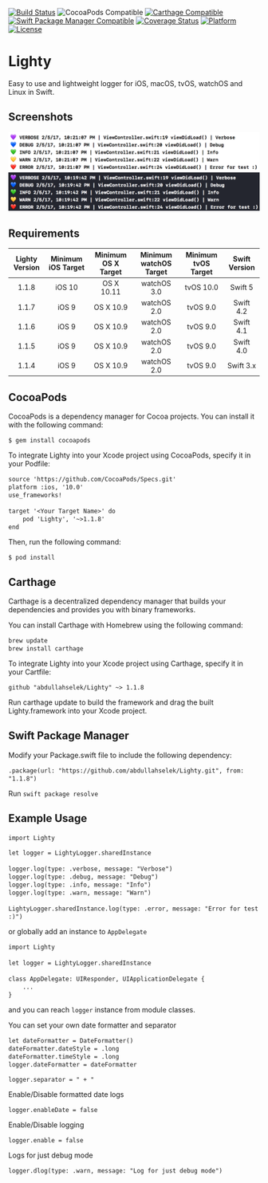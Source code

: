 [![Build Status](https://travis-ci.org/abdullahselek/Lighty.svg?branch=master)](https://travis-ci.org/abdullahselek/Lighty)
![CocoaPods Compatible](https://img.shields.io/cocoapods/v/Lighty.svg)
[![Carthage Compatible](https://img.shields.io/badge/Carthage-compatible-4BC51D.svg?style=flat)](https://github.com/Carthage/Carthage)
[![Swift Package Manager Compatible](https://img.shields.io/badge/Swift%20Package%20Manager-compatible-brightgreen.svg)](https://github.com/apple/swift-package-manager)
[![Coverage Status](https://coveralls.io/repos/github/abdullahselek/Lighty/badge.svg?branch=master)](https://coveralls.io/github/abdullahselek/Lighty?branch=master)
[![Platform](https://img.shields.io/cocoapods/p/Lighty.svg?style=flat)](https://cocoapods.org/pods/Lighty)
[![License](https://img.shields.io/badge/License-MIT-blue.svg)](https://github.com/abdullahselek/Lighty/blob/master/LICENSE)

# Lighty
Easy to use and lightweight logger for iOS, macOS, tvOS, watchOS and Linux in Swift.

## Screenshots

![default_theme](https://github.com/abdullahselek/Lighty/blob/master/Screenshots/default_theme.png)
![dark_theme](https://github.com/abdullahselek/Lighty/blob/master/Screenshots/dark_theme.png)

## Requirements

| Lighty Version | Minimum iOS Target | Minimum OS X Target | Minimum watchOS Target | Minimum tvOS Target | Swift Version |
|:--------------------:|:---------------------------:|:---------------------------:|:--------------------:|:---------------------------:|:---------------------------:|
| 1.1.8 | iOS 10 | OS X 10.11 | watchOS 3.0 | tvOS 10.0 | Swift 5 |
| 1.1.7 | iOS 9 | OS X 10.9 | watchOS 2.0 | tvOS 9.0 | Swift 4.2 |
| 1.1.6 | iOS 9 | OS X 10.9 | watchOS 2.0 | tvOS 9.0 | Swift 4.1 |
| 1.1.5 | iOS 9 | OS X 10.9 | watchOS 2.0 | tvOS 9.0 | Swift 4.0 |
| 1.1.4 | iOS 9 | OS X 10.9 | watchOS 2.0 | tvOS 9.0 | Swift 3.x |

## CocoaPods

CocoaPods is a dependency manager for Cocoa projects. You can install it with the following command:
```	
$ gem install cocoapods
```

To integrate Lighty into your Xcode project using CocoaPods, specify it in your Podfile:
```
source 'https://github.com/CocoaPods/Specs.git'
platform :ios, '10.0'
use_frameworks!

target '<Your Target Name>' do
	pod 'Lighty', '~>1.1.8'
end
```

Then, run the following command:
```
$ pod install
```

## Carthage

Carthage is a decentralized dependency manager that builds your dependencies and provides you with binary frameworks.

You can install Carthage with Homebrew using the following command:

```
brew update
brew install carthage
```

To integrate Lighty into your Xcode project using Carthage, specify it in your Cartfile:

```
github "abdullahselek/Lighty" ~> 1.1.8
```

Run carthage update to build the framework and drag the built Lighty.framework into your Xcode project.

## Swift Package Manager

Modify your Package.swift file to include the following dependency:

```
.package(url: "https://github.com/abdullahselek/Lighty.git", from: "1.1.8")
```

Run  `swift package resolve`

## Example Usage
```
import Lighty
````

```
let logger = LightyLogger.sharedInstance

logger.log(type: .verbose, message: "Verbose")
logger.log(type: .debug, message: "Debug")
logger.log(type: .info, message: "Info")
logger.log(type: .warn, message: "Warn")

LightyLogger.sharedInstance.log(type: .error, message: "Error for test :)")
```

or globally add an instance to `AppDelegate`

```
import Lighty

let logger = LightyLogger.sharedInstance

class AppDelegate: UIResponder, UIApplicationDelegate {
    ...
}
```

and you can reach `logger` instance from module classes.

You can set your own date formatter and separator
```
let dateFormatter = DateFormatter()
dateFormatter.dateStyle = .long
dateFormatter.timeStyle = .long
logger.dateFormatter = dateFormatter
```

```
logger.separator = " + "
```

Enable/Disable formatted date logs
```
logger.enableDate = false
```

Enable/Disable logging
```
logger.enable = false
```

Logs for just debug mode
```
logger.dlog(type: .warn, message: "Log for just debug mode")
```
